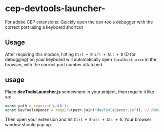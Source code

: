 # cep-devtools-launcher-
For adobe CEP extensions: Quickly open the dev-tools debugger with the correct port using a keyboard shortcut

## Usage
After requiring this module, hitting ``Ctrl + Shift + Alt + D`` (D for debugging) on your keyboard will automatically open ``localhost:xxxx`` in the browser, with the correct port number attatched.


## usage
Place **devToolsLauncher.js** somewhere in your project, then require it like so:

```js
const path = require('path');
const DevToolsOpener = require(path.join("devToolsOpener.js")); // Make sure path is correct ofc
```

Then open your extension and hit ``Ctrl + Shift + Alt + D``. Your browser window should pop up.

